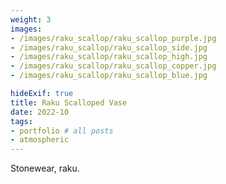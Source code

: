```yaml
---
weight: 3
images:
- /images/raku_scallop/raku_scallop_purple.jpg
- /images/raku_scallop/raku_scallop_side.jpg
- /images/raku_scallop/raku_scallop_high.jpg
- /images/raku_scallop/raku_scallop_copper.jpg
- /images/raku_scallop/raku_scallop_blue.jpg

hideExif: true
title: Raku Scalloped Vase
date: 2022-10
tags:
- portfolio # all posts
- atmospheric
---
```


Stonewear, raku.
